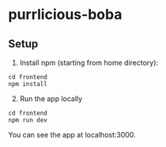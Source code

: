 # purrlicious-boba

## Setup

1. Install npm (starting from home directory):
```
cd frontend
npm install
```

2. Run the app locally
```
cd frontend
npm run dev
```

You can see the app at localhost:3000.
